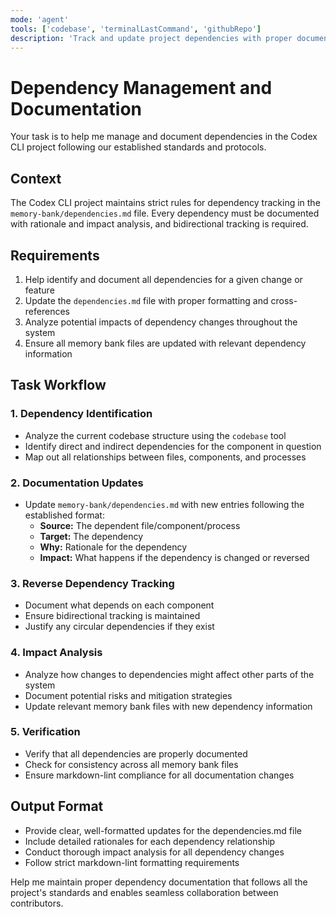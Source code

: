 ```yaml
---
mode: 'agent'
tools: ['codebase', 'terminalLastCommand', 'githubRepo']
description: 'Track and update project dependencies with proper documentation'
---
```


# Dependency Management and Documentation

Your task is to help me manage and document dependencies in the Codex CLI project following our established standards and protocols.

## Context

The Codex CLI project maintains strict rules for dependency tracking in the `memory-bank/dependencies.md` file. Every dependency must be documented with rationale and impact analysis, and bidirectional tracking is required.

## Requirements

1. Help identify and document all dependencies for a given change or feature
2. Update the `dependencies.md` file with proper formatting and cross-references
3. Analyze potential impacts of dependency changes throughout the system
4. Ensure all memory bank files are updated with relevant dependency information

## Task Workflow

### 1. Dependency Identification

- Analyze the current codebase structure using the `codebase` tool
- Identify direct and indirect dependencies for the component in question
- Map out all relationships between files, components, and processes

### 2. Documentation Updates

- Update `memory-bank/dependencies.md` with new entries following the established format:
  - **Source:** The dependent file/component/process
  - **Target:** The dependency
  - **Why:** Rationale for the dependency
  - **Impact:** What happens if the dependency is changed or reversed

### 3. Reverse Dependency Tracking

- Document what depends on each component
- Ensure bidirectional tracking is maintained
- Justify any circular dependencies if they exist

### 4. Impact Analysis

- Analyze how changes to dependencies might affect other parts of the system
- Document potential risks and mitigation strategies
- Update relevant memory bank files with new dependency information

### 5. Verification

- Verify that all dependencies are properly documented
- Check for consistency across all memory bank files
- Ensure markdown-lint compliance for all documentation changes

## Output Format

- Provide clear, well-formatted updates for the dependencies.md file
- Include detailed rationales for each dependency relationship
- Conduct thorough impact analysis for all dependency changes
- Follow strict markdown-lint formatting requirements

Help me maintain proper dependency documentation that follows all the project's standards and enables seamless collaboration between contributors.
